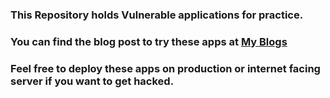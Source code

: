 ### This Repository holds Vulnerable applications for practice.
### You can find the blog post to try these apps at [My Blogs](https://javarce.com/)

### Feel free to deploy these apps on production or internet facing server if you want to get hacked.
